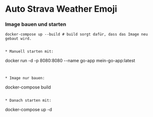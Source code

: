 # Auto Strava Weather Emoji

### Image bauen und starten

```
docker-compose up --build # build sorgt dafür, dass das Image neu gebaut wird.
```

```

* Manuell starten mit:
```
docker run -d -p 8080:8080 --name go-app mein-go-app:latest
```


* Image nur bauen:
```
docker-compose build
```

* Danach starten mit:
```
docker-compose up -d
```